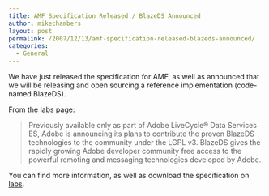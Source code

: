 ```yaml
---
title: AMF Specification Released / BlazeDS Announced
author: mikechambers
layout: post
permalink: /2007/12/13/amf-specification-released-blazeds-announced/
categories:
  - General
---
```



We have just released the specification for AMF, as well as announced that we will be releasing and open sourcing a reference implementation (code-named BlazeDS).

From the labs page:  
<!--more-->

> Previously available only as part of Adobe LiveCycle® Data Services ES, Adobe is announcing its plans to contribute the proven BlazeDS technologies to the community under the LGPL v3. BlazeDS gives the rapidly growing Adobe developer community free access to the powerful remoting and messaging technologies developed by Adobe.

You can find more information, as well as download the specification on [labs][1].

 [1]: http://labs.adobe.com/technologies/blazeds/